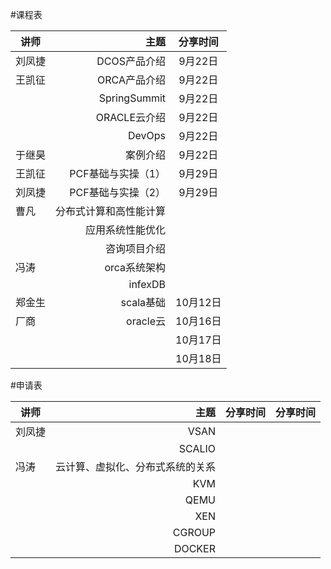 #课程表

| 讲师 | 主题    |  分享时间  |
| --------   | -----:   | :----: |
| 刘凤捷 | DCOS产品介绍      |   9月22日    |
| 王凯征 | ORCA产品介绍      |   9月22日    |
|         | SpringSummit      |   9月22日    |
|         | ORACLE云介绍      |   9月22日    |
|         | DevOps      |   9月22日    |
| 于继昊        | 案例介绍      |   9月22日    |
| 王凯征        | PCF基础与实操（1）      |   9月29日    |
| 刘凤捷        | PCF基础与实操（2）      |   9月29日    |
| 曹凡        | 分布式计算和高性能计算      |       |
|         | 应用系统性能优化      |       |
|         | 咨询项目介绍      |       |
| 冯涛        | orca系统架构      |       |
|         | infexDB      |       |
| 郑金生        | scala基础      |   10月12日    |
| 厂商        | oracle云      |   10月16日    |
|         |       |   10月17日    |
|         |       |   10月18日    |


#申请表

| 讲师 | 主题    |  分享时间  |  分享时间  |
| --------   | -----:   | :----: | :----: |
| 刘凤捷 | VSAN      | 
|  | SCALIO      | 
| 冯涛        | 云计算、虚拟化、分布式系统的关系      |
|         | KVM      |
|         | QEMU      |
|         |  XEN     | 
|         |   CGROUP    |
|         |   DOCKER    |
